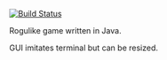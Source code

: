 [![Build Status](https://travis-ci.org/nzyuzin/CandideRL.svg?branch=master)](https://travis-ci.org/nzyuzin/CandideRL)

Rogulike game written in Java.

GUI imitates terminal but can be resized.
